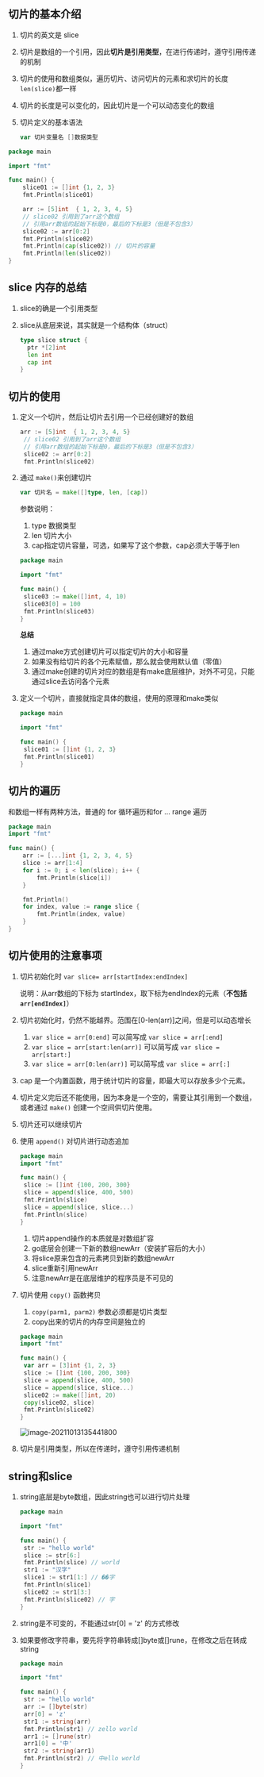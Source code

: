 ## 切片的基本介绍

1. 切片的英文是 slice

2. 切片是数组的一个引用，因此**切片是引用类型**，在进行传递时，遵守引用传递的机制

3. 切片的使用和数组类似，遍历切片、访问切片的元素和求切片的长度`len(slice)`都一样

4. 切片的长度是可以变化的，因此切片是一个可以动态变化的数组

5. 切片定义的基本语法

   ```go
   var 切片变量名 []数据类型
   ```

```go
package main

import "fmt"

func main() {
	slice01 := []int {1, 2, 3}
	fmt.Println(slice01)

	arr := [5]int  { 1, 2, 3, 4, 5}
	// slice02 引用到了arr这个数组
	// 引用arr数组的起始下标是0，最后的下标是3（但是不包含3）
	slice02 := arr[0:2]
	fmt.Println(slice02)
	fmt.Println(cap(slice02)) // 切片的容量
	fmt.Println(len(slice02))
}
```

## slice 内存的总结

1. slice的确是一个引用类型

2. slice从底层来说，其实就是一个结构体（struct）

   ```go
   type slice struct {
     ptr *[2]int
     len int
     cap int
   }
   ```

## 切片的使用

1. 定义一个切片，然后让切片去引用一个已经创建好的数组

   ```go
   arr := [5]int  { 1, 2, 3, 4, 5}
   	// slice02 引用到了arr这个数组
   	// 引用arr数组的起始下标是0，最后的下标是3（但是不包含3）
   	slice02 := arr[0:2]
   	fmt.Println(slice02)
   ```

2. 通过 `make()`来创建切片

   ```go
   var 切片名 = make([]type, len, [cap])
   ```

   参数说明：

   	1. type 数据类型
   	2. len 切片大小
   	3. cap指定切片容量，可选，如果写了这个参数，cap必须大于等于len

   ```go
   package main
   
   import "fmt"
   
   func main() {
   	slice03 := make([]int, 4, 10)
   	slice03[0] = 100
   	fmt.Println(slice03)
   }
   ```

   **总结**

   1. 通过make方式创建切片可以指定切片的大小和容量
   2. 如果没有给切片的各个元素赋值，那么就会使用默认值（零值）
   3. 通过make创建的切片对应的数组是有make底层维护，对外不可见，只能通过slice去访问各个元素

3. 定义一个切片，直接就指定具体的数组，使用的原理和make类似

   ```go
   package main
   
   import "fmt"
   
   func main() {
   	slice01 := []int {1, 2, 3}
   	fmt.Println(slice01)
   }
   ```

## 切片的遍历

和数组一样有两种方法，普通的 for 循环遍历和for ... range 遍历

```go
package main
import "fmt"

func main() {
	arr := [...]int {1, 2, 3, 4, 5}
	slice := arr[1:4]
	for i := 0; i < len(slice); i++ {
		fmt.Println(slice[i])
	}

	fmt.Println()
	for index, value := range slice {
		fmt.Println(index, value)
	}
}
```

## 切片使用的注意事项

1. 切片初始化时 `var slice= arr[startIndex:endIndex]`

   说明：从arr数组的下标为 startIndex，取下标为endIndex的元素（**不包括`arr[endIndex]`**）

2. 切片初始化时，仍然不能越界。范围在[0-len(arr)]之间，但是可以动态增长

   1. `var slice = arr[0:end]` 可以简写成 `var slice = arr[:end]`
   2. `var slice = arr[start:len(arr)]` 可以简写成 `var slice = arr[start:]`
   3. `var slice = arr[0:len(arr)]` 可以简写成 `var slice = arr[:]`

3. cap 是一个内置函数，用于统计切片的容量，即最大可以存放多少个元素。

4. 切片定义完后还不能使用，因为本身是一个空的，需要让其引用到一个数组，或者通过 `make()` 创建一个空间供切片使用。

5. 切片还可以继续切片

6. 使用 `append()` 对切片进行动态追加

   ```go
   package main
   import "fmt"
   
   func main() {
   	slice := []int {100, 200, 300}
   	slice = append(slice, 400, 500)
   	fmt.Println(slice)
   	slice = append(slice, slice...)
   	fmt.Println(slice)
   }
   ```

   1. 切片append操作的本质就是对数组扩容
   2. go底层会创建一下新的数组newArr（安装扩容后的大小）
   3. 将slice原来包含的元素拷贝到新的数组newArr
   4. slice重新引用newArr
   5. 注意newArr是在底层维护的程序员是不可见的

7. 切片使用 `copy()` 函数拷贝

   1. `copy(parm1, parm2)` 参数必须都是切片类型
   2. copy出来的切片的内存空间是独立的
   
   ```go
   package main
   import "fmt"
   
   func main() {
   	var arr = [3]int {1, 2, 3}
   	slice := []int {100, 200, 300}
   	slice = append(slice, 400, 500)
   	slice = append(slice, slice...)
   	slice02 := make([]int, 20)
   	copy(slice02, slice)
   	fmt.Println(slice02)
   }
   ```
   
   ![image-20211013135441800](https://gitee.com/wu_kang0718/image/raw/master//20211013135443518.png)
   
8. 切片是引用类型，所以在传递时，遵守引用传递机制 

## string和slice

1. string底层是byte数组，因此string也可以进行切片处理

   ```go
   package main
   
   import "fmt"
   
   func main() {
   	str := "hello world"
   	slice := str[6:]
   	fmt.Println(slice) // world
   	str1 := "汉字"
   	slice1 := str1[1:] // ��字
   	fmt.Println(slice1)
   	slice02 := str1[3:]
   	fmt.Println(slice02) // 字
   }
   ```

2. string是不可变的，不能通过str[0] = 'z' 的方式修改

3. 如果要修改字符串，要先将字符串转成[]byte或[]rune，在修改之后在转成string

   ```go
   package main
   
   import "fmt"
   
   func main() {
   	str := "hello world"
   	arr := []byte(str)
   	arr[0] = 'z'
   	str1 := string(arr)
   	fmt.Println(str1) // zello world
   	arr1 := []rune(str)
   	arr1[0] = '中'
   	str2 := string(arr1)
   	fmt.Println(str2) // 中ello world
   }
   ```

   



































